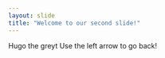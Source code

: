 ```yaml
---
layout: slide
title: "Welcome to our second slide!"
---
```

Hugo the greyt
Use the left arrow to go back!
